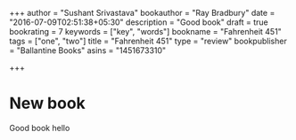+++
author = "Sushant Srivastava"
bookauthor = "Ray Bradbury"
date = "2016-07-09T02:51:38+05:30"
description = "Good book"
draft = true
bookrating = 7
keywords = ["key", "words"]
bookname = "Fahrenheit 451"
tags = ["one", "two"]
title = "Fahrenheit 451"
type = "review"
bookpublisher = "Ballantine Books"
asins = "1451673310"

+++

# New book
Good book hello

